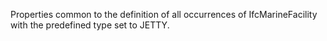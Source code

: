 Properties common to the definition of all occurrences of IfcMarineFacility with the predefined type set to JETTY.